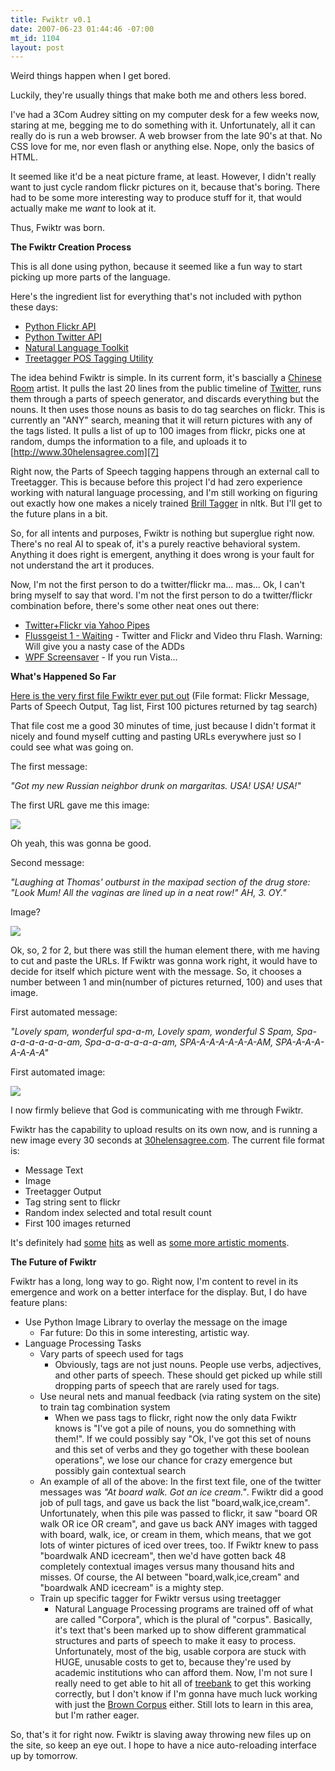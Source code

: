 ```yaml
--- 
title: Fwiktr v0.1
date: 2007-06-23 01:44:46 -07:00
mt_id: 1104
layout: post
---
```

Weird things happen when I get bored.

Luckily, they're usually things that make both me and others less bored.

I've had a 3Com Audrey sitting on my computer desk for a few weeks now, staring at me, begging me to do something with it. Unfortunately, all it can really do is run a web browser. A web browser from the late 90's at that. No CSS love for me, nor even flash or anything else. Nope, only the basics of HTML. 

It seemed like it'd be a neat picture frame, at least. However, I didn't really want to just cycle random flickr pictures on it, because that's boring. There had to be some more interesting way to produce stuff for it, that would actually make me _want_ to look at it. 

Thus, Fwiktr was born.

**The Fwiktr Creation Process**

This is all done using python, because it seemed like a fun way to start picking up more parts of the language. 

Here's the ingredient list for everything that's not included with python these days:

* [Python Flickr API][1]
* [Python Twitter API][2]
* [Natural Language Toolkit][3]
* [Treetagger POS Tagging Utility][4]

The idea behind Fwiktr is simple. In its current form, it's bascially a [Chinese Room][5] artist. It pulls the last 20 lines from the public timeline of [Twitter][6], runs them through a parts of speech generator, and discards everything but the nouns. It then uses those nouns as basis to do tag searches on flickr. This is currently an "ANY" search, meaning that it will return pictures with any of the tags listed. It pulls a list of up to 100 images from flickr, picks one at random, dumps the information to a file, and uploads it to [http://www.30helensagree.com][7]

Right now, the Parts of Speech tagging happens through an external call to Treetagger. This is because before this project I'd had zero experience working with natural language processing, and I'm still working on figuring out exactly how one makes a nicely trained [Brill Tagger][8] in nltk. But I'll get to the future plans in a bit.

So, for all intents and purposes, Fwiktr is nothing but superglue right now. There's no real AI to speak of, it's a purely reactive behavioral system. Anything it does right is emergent, anything it does wrong is your fault for not understand the art it produces.

Now, I'm not the first person to do a twitter/flickr ma... mas... Ok, I can't bring myself to say that word. I'm not the first person to do a twitter/flickr combination before, there's some other neat ones out there:

* [Twitter+Flickr via Yahoo Pipes][9]
* [Flussgeist 1 - Waiting][10] - Twitter and Flickr and Video thru Flash. Warning: Will give you a nasty case of the ADDs
* [WPF Screensaver][11] - If you run Vista...

**What's Happened So Far**

[Here is the very first file Fwiktr ever put out][12] (File format: Flickr Message, Parts of Speech Output, Tag list, First 100 pictures returned by tag search)

That file cost me a good 30 minutes of time, just because I didn't format it nicely and found myself cutting and pasting URLs everywhere just so I could see what was going on. 

The first message:

_"Got my new Russian neighbor drunk on margaritas. USA! USA! USA!"_

The first URL gave me this image:

[![][13]][13]

Oh yeah, this was gonna be good.

Second message:

_"Laughing at Thomas' outburst in the maxipad section of the drug store: "Look Mum! All the vaginas are lined up in a neat row!" AH, 3. OY."_

Image?

[![][14]][14]

Ok, so, 2 for 2, but there was still the human element there, with me having to cut and paste the URLs. If Fwiktr was gonna work right, it would have to decide for itself which picture went with the message. So, it chooses a number between 1 and min(number of pictures returned, 100) and uses that image.

First automated message: 

_"Lovely spam, wonderful spa-a-m, Lovely spam, wonderful S Spam, Spa-a-a-a-a-a-a-am, Spa-a-a-a-a-a-a-am, SPA-A-A-A-A-A-A-AM, SPA-A-A-A-A-A-A-A"_

First automated image:

[![][15]][15]

I now firmly believe that God is communicating with me through Fwiktr.

Fwiktr has the capability to upload results on its own now, and is running a new image every 30 seconds at [30helensagree.com][7]. The current file format is:

  * Message Text
  * Image
  * Treetagger Output
  * Tag string sent to flickr
  * Random index selected and total result count
  * First 100 images returned

It's definitely had [some][16] [hits][17] as well as [some more artistic moments][18].

**The Future of Fwiktr**

Fwiktr has a long, long way to go. Right now, I'm content to revel in its emergence and work on a better interface for the display. But, I do have feature plans:

* Use Python Image Library to overlay the message on the image
  * Far future: Do this in some interesting, artistic way.
* Language Processing Tasks
  * Vary parts of speech used for tags
    * Obviously, tags are not just nouns. People use verbs, adjectives, and other parts of speech. These should get picked up while still dropping parts of speech that are rarely used for tags.
  * Use neural nets and manual feedback (via rating system on the site) to train tag combination system
    * When we pass tags to flickr, right now the only data Fwiktr knows is "I've got a pile of nouns, you do somnething with them!". If we could possibly say "Ok, I've got this set of nouns and this set of verbs and they go together with these boolean operations", we lose our chance for crazy emergence but possibly gain contextual search
  * An example of all of the above: In the first text file, one of the twitter messages was _"At board walk. Got an ice cream."_. Fwiktr did a good job of pull tags, and gave us back the list "board,walk,ice,cream". Unfortunately, when this pile was passed to flickr, it saw "board OR walk OR ice OR cream", and gave us back ANY images with tagged with board, walk, ice, or cream in them, which means, that we got lots of winter pictures of iced over trees, too. If Fwiktr knew to pass "boardwalk AND icecream", then we'd have gotten back 48 completely contextual images versus many thousand hits and misses. Of course, the AI between "board,walk,ice,cream" and "boardwalk AND icecream" is a mighty step.
  * Train up specific tagger for Fwiktr versus using treetagger
    * Natural Language Processing programs are trained off of what are called "Corpora", which is the plural of "corpus". Basically, it's text that's been marked up to show different grammatical structures and parts of speech to make it easy to process. Unfortunately, most of the big, usable corpora are stuck with HUGE, unusable costs to get to, because they're used by academic institutions who can afford them. Now, I'm not sure I really need to get able to hit all of [treebank][19] to get this working correctly, but I don't know if I'm gonna have much luck working with just the [Brown Corpus][20] either. Still lots to learn in this area, but I'm rather eager.

So, that's it for right now. Fwiktr is slaving away throwing new files up on the site, so keep an eye out. I hope to have a nice auto-reloading interface up by tomorrow. 

   [1]: http://beej.us/flickr/flickrapi/
   [2]: http://code.google.com/p/python-twitter/
   [3]: http://www.nltk.org
   [4]: http://www.ims.uni-stuttgart.de/projekte/corplex/TreeTagger/
   [5]: http://en.wikipedia.org/wiki/Chinese_room
   [6]: http://www.twitter.com
   [7]: http://www.30helensagree.com
   [8]: http://en.wikipedia.org/wiki/Brill_Tagger
   [9]: http://www.901am.com/2007/mashing-mashups-every-twitterer-tells-a-story-dont-they.html
   [10]: http://incident.net/works/flussgeist/waiting/flash/index.html
   [11]: http://windowsvistablog.com/blogs/windowsexperience/archive/2007/05/01/wpf-screensaver-flittrbook-from-mix07.aspx
   [12]: http://www.nonpolynomial.com/fwiktr.txt
   [13]: http://farm2.static.flickr.com/1110/594318483_1c8fd484c2.jpg
   [14]: http://farm2.static.flickr.com/1259/594386622_48f11538a0.jpg
   [15]: http://farm2.static.flickr.com/1250/592326463_dab506a4f2.jpg
   [16]: http://www.30helensagree.com/28e9ece0-e890-4e0b-a212-927bd15e19c4.html
   [17]: http://www.30helensagree.com/5fe7711d-4466-4e7c-ad45-032dad2508e1.html
   [18]: http://www.30helensagree.com/d250ddff-3e37-46d2-8834-f380d0fd2c83.html
   [19]: http://www.cis.upenn.edu/~treebank/
   [20]: http://en.wikipedia.org/wiki/Brown_Corpus


